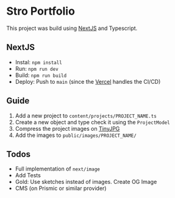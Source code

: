 # Stro Portfolio
This project was build using [NextJS](https://nextjs.org/) and Typescript.

## NextJS 
* Instal: `npm install`
* Run: `npm run dev`
* Build: `npm run build` 
* Deploy: Push to `main` (since the [Vercel](https://vercel.com/) handles the CI/CD)


## Guide
1. Add a new project to `content/projects/PROJECT_NAME.ts`
2. Create a new object and type check it using the `ProjectModel`
3. Compress the project images on [TinyJPG](https://tinyjpg.com/)
4. Add the images to `public/images/PROJECT_NAME/`


## Todos
* Full implementation of `next/image`
* Add Tests
* Gold: Use sketches instead of images. Create OG Image
* CMS (on Prismic or similar provider)